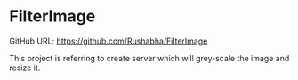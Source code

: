 # FilterImage

GitHub URL: https://github.com/Rushabha/FilterImage

This project is referring to create server which will grey-scale the image and resize it. 
